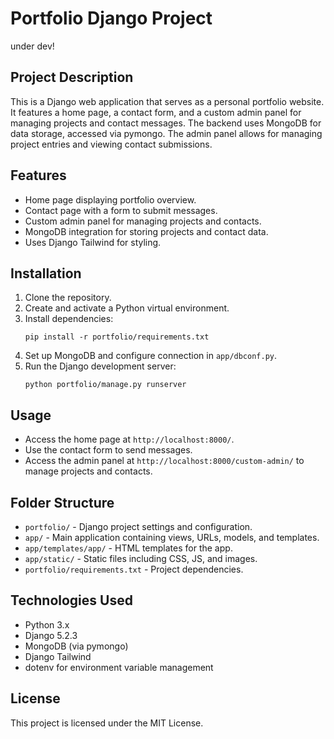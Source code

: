 # Portfolio Django Project
under dev!
## Project Description
This is a Django web application that serves as a personal portfolio website. It features a home page, a contact form, and a custom admin panel for managing projects and contact messages. The backend uses MongoDB for data storage, accessed via pymongo. The admin panel allows for managing project entries and viewing contact submissions.

## Features
- Home page displaying portfolio overview.
- Contact page with a form to submit messages.
- Custom admin panel for managing projects and contacts.
- MongoDB integration for storing projects and contact data.
- Uses Django Tailwind for styling.

## Installation
1. Clone the repository.
2. Create and activate a Python virtual environment.
3. Install dependencies:
   ```
   pip install -r portfolio/requirements.txt
   ```
4. Set up MongoDB and configure connection in `app/dbconf.py`.
5. Run the Django development server:
   ```
   python portfolio/manage.py runserver
   ```

## Usage
- Access the home page at `http://localhost:8000/`.
- Use the contact form to send messages.
- Access the admin panel at `http://localhost:8000/custom-admin/` to manage projects and contacts.

## Folder Structure
- `portfolio/` - Django project settings and configuration.
- `app/` - Main application containing views, URLs, models, and templates.
- `app/templates/app/` - HTML templates for the app.
- `app/static/` - Static files including CSS, JS, and images.
- `portfolio/requirements.txt` - Project dependencies.

## Technologies Used
- Python 3.x
- Django 5.2.3
- MongoDB (via pymongo)
- Django Tailwind
- dotenv for environment variable management

## License
This project is licensed under the MIT License.
